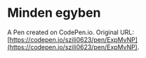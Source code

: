 # Minden egyben

A Pen created on CodePen.io. Original URL: [https://codepen.io/szili0623/pen/ExpMvNP](https://codepen.io/szili0623/pen/ExpMvNP).

